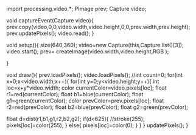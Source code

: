 import processing.video.*;
PImage prev;
Capture video;

void captureEvent(Capture video){
  prev.copy(video,0,0,video.width,video.height,0,0,prev.width,prev.height);
prev.updatePixels();
video.read();
}


void setup(){
  size(640,360);
  video=new Capture(this,Capture.list()[3]);
  video.start();
  prev= createImage(video.width,video.height,RGB );
  
}

void draw(){
  prev.loadPixels();
video.loadPixels();
//int count=0;
for(int x=0;x<video.width;x++){
  for(int y=0;y<video.height;y++){
    int loc=x+y*video.width;
    color currentColor=video.pixels[loc];
float r1=red(currentColor);
float b1=blue(currentColor);
float g1=green(currentColor);
    color prevColor=prev.pixels[loc];
float r2=red(prevColor);
float b2=blue(prevColor);
float g2=green(prevColor);

float d=dist(r1,b1,g1,r2,b2,g2);
if(d<625){
//stroke(255);
pixels[loc]=color(255);
}
else{
pixels[loc]=color(0);
}
  }
}
updatePixels();
}

